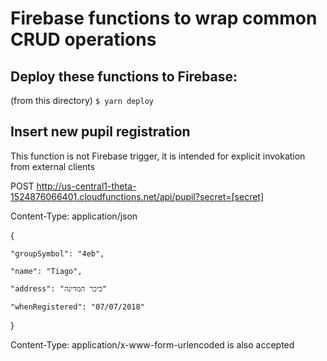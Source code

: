 # Firebase functions to wrap common CRUD operations

## Deploy these functions to Firebase:
(from this directory) <code>$ yarn deploy</code>

## Insert new pupil registration

This function is not Firebase trigger, it is intended for explicit invokation from external clients

POST http://us-central1-theta-1524876066401.cloudfunctions.net/api/pupil?secret=[secret]

Content-Type: application/json

{

	"groupSymbol": "4eb",
	
	"name": "Tiago",
	
	"address": "כיכר המדינה"
	
	"whenRegistered": "07/07/2018"
	
}

Content-Type: application/x-www-form-urlencoded is also accepted
